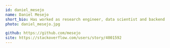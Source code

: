 ```yaml
---
id: daniel_mesejo
name: Daniel Mesejo
short_bio: Has worked as research engineer, data scientist and backend engineer. When he is not working you can find him at StackOverflow. Has minor contributions to open source projects like eland, scikit-image, cvxpy. I As an interesting fact, he has  Erdos 3 number. 
photo: daniel_mesejo.jpg

github: https://github.com/mesejo
site: https://stackoverflow.com/users/story/4001592
---
```

